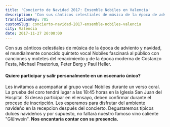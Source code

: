 ```yaml
---
title: 'Concierto de Navidad 2017: Ensemble Nobiles en Valencia'
description: 'Con sus cánticos celestiales de música de la época de adviento y navidad, el mundialmente conocido quinteto vocal Nobiles fascinará al público en Valencia.'
translationKey: 705
customSlug: concierto-navidad-2017-ensemble-nobiles-valencia
city: Valencia
date: 2017-11-27 20:00:00
---
```


Con sus cánticos celestiales de música de la época de adviento y navidad, el mundialmente conocido quinteto vocal Nobiles fascinará al público con canciones y motetes del renacimiento y de la época moderna de Costanzo Festa, Michael Praetorius, Peter Berg y Paul Heller. <h4>Quiere participar y salir personalmente en un escenario único? </h4> Les invitamos a acompañar al grupo vocal Nobiles durante un verso coral. La prueba del coro tendrá lugar a las 18:45 horas en la Iglesia San Juan del Hospital. Si desea participar en el ensayo, deben confirmar durante el proceso de inscripción. Les esperamos para disfrutar del ambiente navideño en la recepcion después del concierto. Degustaremos típicos dulces navideños y por supuesto, no faltará nuestro famoso vino caliente "Glühwein". <strong>Nos encantaría contar con su presencia.</strong>
